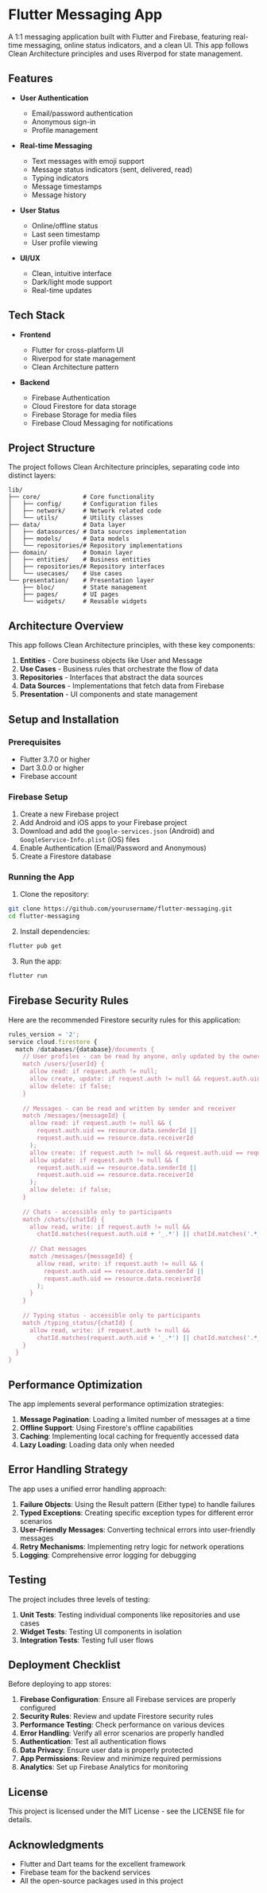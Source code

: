 # Flutter Messaging App

A 1:1 messaging application built with Flutter and Firebase, featuring real-time messaging, online status indicators, and a clean UI. This app follows Clean Architecture principles and uses Riverpod for state management.

## Features

- **User Authentication**
  - Email/password authentication
  - Anonymous sign-in
  - Profile management

- **Real-time Messaging**
  - Text messages with emoji support
  - Message status indicators (sent, delivered, read)
  - Typing indicators
  - Message timestamps
  - Message history

- **User Status**
  - Online/offline status
  - Last seen timestamp
  - User profile viewing

- **UI/UX**
  - Clean, intuitive interface
  - Dark/light mode support
  - Real-time updates

## Tech Stack

- **Frontend**
  - Flutter for cross-platform UI
  - Riverpod for state management
  - Clean Architecture pattern

- **Backend**
  - Firebase Authentication
  - Cloud Firestore for data storage
  - Firebase Storage for media files
  - Firebase Cloud Messaging for notifications

## Project Structure

The project follows Clean Architecture principles, separating code into distinct layers:

```
lib/
├── core/            # Core functionality
│   ├── config/      # Configuration files
│   ├── network/     # Network related code
│   └── utils/       # Utility classes
├── data/            # Data layer
│   ├── datasources/ # Data sources implementation
│   ├── models/      # Data models
│   └── repositories/# Repository implementations
├── domain/          # Domain layer
│   ├── entities/    # Business entities
│   ├── repositories/# Repository interfaces
│   └── usecases/    # Use cases
└── presentation/    # Presentation layer
    ├── bloc/        # State management
    ├── pages/       # UI pages
    └── widgets/     # Reusable widgets
```

## Architecture Overview

This app follows Clean Architecture principles, with these key components:

1. **Entities** - Core business objects like User and Message
2. **Use Cases** - Business rules that orchestrate the flow of data
3. **Repositories** - Interfaces that abstract the data sources
4. **Data Sources** - Implementations that fetch data from Firebase
5. **Presentation** - UI components and state management

## Setup and Installation

### Prerequisites

- Flutter 3.7.0 or higher
- Dart 3.0.0 or higher
- Firebase account

### Firebase Setup

1. Create a new Firebase project
2. Add Android and iOS apps to your Firebase project
3. Download and add the `google-services.json` (Android) and `GoogleService-Info.plist` (iOS) files
4. Enable Authentication (Email/Password and Anonymous)
5. Create a Firestore database

### Running the App

1. Clone the repository:
```bash
git clone https://github.com/yourusername/flutter-messaging.git
cd flutter-messaging
```

2. Install dependencies:
```bash
flutter pub get
```

3. Run the app:
```bash
flutter run
```

## Firebase Security Rules

Here are the recommended Firestore security rules for this application:

```javascript
rules_version = '2';
service cloud.firestore {
  match /databases/{database}/documents {
    // User profiles - can be read by anyone, only updated by the owner
    match /users/{userId} {
      allow read: if request.auth != null;
      allow create, update: if request.auth != null && request.auth.uid == userId;
      allow delete: if false;
    }
    
    // Messages - can be read and written by sender and receiver
    match /messages/{messageId} {
      allow read: if request.auth != null && (
        request.auth.uid == resource.data.senderId || 
        request.auth.uid == resource.data.receiverId
      );
      allow create: if request.auth != null && request.auth.uid == request.resource.data.senderId;
      allow update: if request.auth != null && (
        request.auth.uid == resource.data.senderId || 
        request.auth.uid == resource.data.receiverId
      );
      allow delete: if false;
    }
    
    // Chats - accessible only to participants
    match /chats/{chatId} {
      allow read, write: if request.auth != null && 
        chatId.matches(request.auth.uid + '_.*') || chatId.matches('.*_' + request.auth.uid);
      
      // Chat messages
      match /messages/{messageId} {
        allow read, write: if request.auth != null && (
          request.auth.uid == resource.data.senderId || 
          request.auth.uid == resource.data.receiverId
        );
      }
    }
    
    // Typing status - accessible only to participants
    match /typing_status/{chatId} {
      allow read, write: if request.auth != null && 
        chatId.matches(request.auth.uid + '_.*') || chatId.matches('.*_' + request.auth.uid);
    }
  }
}
```

## Performance Optimization

The app implements several performance optimization strategies:

1. **Message Pagination**: Loading a limited number of messages at a time
2. **Offline Support**: Using Firestore's offline capabilities
3. **Caching**: Implementing local caching for frequently accessed data
4. **Lazy Loading**: Loading data only when needed

## Error Handling Strategy

The app uses a unified error handling approach:

1. **Failure Objects**: Using the Result pattern (Either type) to handle failures
2. **Typed Exceptions**: Creating specific exception types for different error scenarios
3. **User-Friendly Messages**: Converting technical errors into user-friendly messages
4. **Retry Mechanisms**: Implementing retry logic for network operations
5. **Logging**: Comprehensive error logging for debugging

## Testing

The project includes three levels of testing:

1. **Unit Tests**: Testing individual components like repositories and use cases
2. **Widget Tests**: Testing UI components in isolation
3. **Integration Tests**: Testing full user flows

## Deployment Checklist

Before deploying to app stores:

1. **Firebase Configuration**: Ensure all Firebase services are properly configured
2. **Security Rules**: Review and update Firestore security rules
3. **Performance Testing**: Check performance on various devices
4. **Error Handling**: Verify all error scenarios are properly handled
5. **Authentication**: Test all authentication flows
6. **Data Privacy**: Ensure user data is properly protected
7. **App Permissions**: Review and minimize required permissions
8. **Analytics**: Set up Firebase Analytics for monitoring

## License

This project is licensed under the MIT License - see the LICENSE file for details.

## Acknowledgments

- Flutter and Dart teams for the excellent framework
- Firebase team for the backend services
- All the open-source packages used in this project

